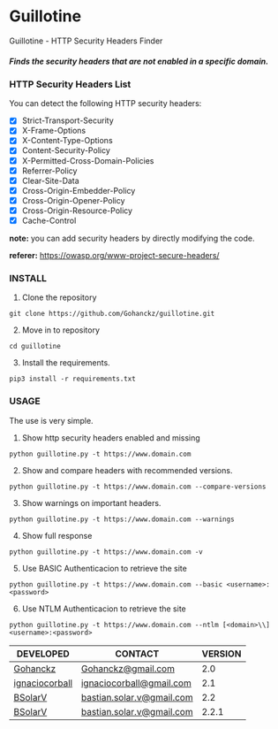 # Guillotine

Guillotine - HTTP Security Headers Finder



##### Finds the security headers that are not enabled in a specific domain.




### HTTP Security Headers List

You can detect the following HTTP security headers:

- [x] Strict-Transport-Security
- [x] X-Frame-Options
- [x] X-Content-Type-Options
- [x] Content-Security-Policy
- [x] X-Permitted-Cross-Domain-Policies
- [x] Referrer-Policy
- [x] Clear-Site-Data
- [x] Cross-Origin-Embedder-Policy
- [x] Cross-Origin-Opener-Policy
- [x] Cross-Origin-Resource-Policy
- [x] Cache-Control

**note:** you can add security headers by directly modifying the code.

**referer:** https://owasp.org/www-project-secure-headers/

### INSTALL

1. Clone the repository

```
git clone https://github.com/Gohanckz/guillotine.git
```

2. Move in to repository

```
cd guillotine
```

3. Install the requirements.

```
pip3 install -r requirements.txt
```

### USAGE

The use is very simple.

1. Show http security headers enabled and missing
```
python guillotine.py -t https://www.domain.com
```

2. Show and compare headers with recommended versions.
```
python guillotine.py -t https://www.domain.com --compare-versions
```

3. Show warnings on important headers.
```
python guillotine.py -t https://www.domain.com --warnings
```

4. Show full response
```
python guillotine.py -t https://www.domain.com -v
```

5. Use BASIC Authenticacion to retrieve the site
```
python guillotine.py -t https://www.domain.com --basic <username>:<password>
```

6. Use NTLM Authenticacion to retrieve the site
```
python guillotine.py -t https://www.domain.com --ntlm [<domain>\\]<username>:<password>
```

DEVELOPED| CONTACT | VERSION
----------|---------|-------
[Gohanckz](https://github.com/Gohanckz) | Gohanckz@gmail.com | 2.0
[ignaciocorball](https://github.com/ignaciocorball) | ignaciocorball@gmail.com | 2.1
[BSolarV](https://github.com/BSolarV) | bastian.solar.v@gmail.com | 2.2
[BSolarV](https://github.com/BSolarV) | bastian.solar.v@gmail.com | 2.2.1

